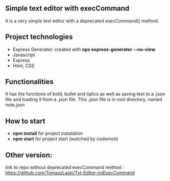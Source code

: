 ## Simple text editor with execCommand

It is a very simple text editor with a deprecated execCommand() method.

## Project technologies

- Express Generator: created with **npx express-generator --no-view**
- Javascript
- Express
- Html, CSS

## Functionalities

It has the functions of bold, bullet and italics as well as saving text to a .json file and loading it from a .json file. This .json file is in root directory, named note.json

## How to start

- **npm install** for project instalation
- **npm start** for project start (watched by nodemon)

## Other version:

link to repo without deprecated execCommand method : https://github.com/TomaszLaski/Txt-Editor-noExecCommand

